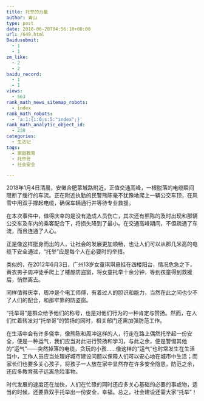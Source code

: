 ```yaml
---
title: 托举的力量
author: 青山
type: post
date: 2018-06-20T04:56:10+00:00
url: /649.html
Baidusubmit:
  - 1
  - 1
zm_like:
  - 2
  - 2
baidu_record:
  - 1
  - 1
views:
  - 563
rank_math_news_sitemap_robots:
  - index
rank_math_robots:
  - 'a:1:{i:0;s:5:"index";}'
rank_math_analytic_object_id:
  - 238
categories:
  - 生活记
tags:
  - 家庭教育
  - 托举哥
  - 社会安全

---
```

2018年1月4日清晨，安徽合肥蒙城路附近，正值交通高峰，一根脱落的电缆瞬间阻断了缓行的车流。正在附近执勤的民警熊陈毫不犹豫地爬上一辆公交车顶，在风雪中用双手撑起电缆，确保车辆通行并等待专业救援。

在本次事件中，值得庆幸的是没有造成人员伤亡，其次还有熊陈的及时出现和那辆公交车及车内的乘客配合下，将损失降到了最小。在交通高峰期间，不但疏通了车流，而且连通了人心。

正是像这样挺身而出的人，让社会的发展更加顺畅，也让人们可以从那几米高的电缆下安全通过，“托举”应是每个人在必要时的举措。

类似的，在2012年6月3日，广州13岁女童琪琪悬挂在四楼阳台，情况危急之下，黄衣男子周冲徒手爬上了楼屋防盗窗，将女童托举十余分钟，等到孩童得到救援后，悄然离去。

同样值得庆幸，周冲是个电工师傅，有着过人的胆识和能力，当然在此之间也少不了人们的配合，和那牢靠的防盗窗。

“托举哥”是群众给予他们的称号，也是对他们行为的一种肯定与赞扬。然而，在人们忙着转发对“托举哥”的赞扬的同时，相关部门还需加强防范工作。

在生活中会有许多侥幸，像熊陈和周冲这样的人，行走在路上偶然托举起一份安全，便是一种运气，我们应当对此进行赞扬和学习，与此之余，便是警惕其他的“运气”——突然掉落的电缆，贪玩的小孩……像这样的“运气”也时常发生在生活当中，工作人员应当处理好城市建设问题以保障人们可以安心地在城市中生活；而家长们也要多关心孩子，将孩子一人放在家中显然存在许多安全隐患，防范之余，还应多教育孩子远离危险事物。

时代发展的速度还在加快，人们在忙碌的同时还应多关心基础的必要的事或物，适当的时候，还要靠双手托举出一份安全，幸福。总之，社会建设还需大家“托举”！
